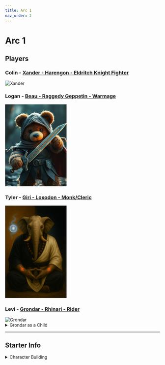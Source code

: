 ```yaml
---
title: Arc 1
nav_order: 2
---
```


# Arc 1

## Players

### Colin - [Xander - Harengon - Eldritch Knight Fighter](https://www.myth-weavers.com/sheets/?id=3033797)

<img src="Xander.png" alt="Xander" width="200"/>

### Logan - [Beau - Raggedy Geppetin - Warmage](https://www.myth-weavers.com/sheets/?id=3033272)

<img src="Beau.png" alt="Beau" width="200"/>

### Tyler - [Giri - Loxodon - Monk/Cleric](https://www.myth-weavers.com/sheets/?id=3033436)

<img src="Giri.png" alt="Giri" width="200"/>

### Levi - [Grondar - Rhinari - Rider](https://www.myth-weavers.com/sheets/?id=3034187)

<img src="Grondar.png" alt="Grondar" width="200"/>
<details>
<summary>Grondar as a Child</summary>

<img src="Grondar_Young.png" alt="Grondar_Young" width="200"/>

</details>

---

## Starter Info

<details>

<summary>Character Building</summary>

- Level 6
- Point Buy (27 points / before leveling character)
- 500 gp
- Normal Starting Equipment

## Extra (optional):

### One-page Backstory

    Reason: This helps me understand your character outside the char sheet.
    Reward: 1 magic item up to uncommon - https://dnd5e.wikidot.com/wondrous-items

### Meaningful Content

    Reason: Starting a whole new world, help me build it.
    Reward: Bonus Gold based on effort and how well it fits in to world


### Expectations/Goals for character
    Reason: What drives your character, will also help with planning sessions
    Reward: This will effect how character gains inspiration die

## Notes:

A packet of information will be given to you before game start that will include personalized information based on character created and backstory.

This is to be a more lax first campaign, things like true evil characters, or things that purposefully hinder others enjoyment of the game will not be tolerated.

Class / Race outside normal need to be validated first, it is advised to do this with DM before creating backstory and more indepth decisions. 

Sessions will take place Tuesdays 6-9pm.  Session cancellations will be subject to groups discression.

</details>